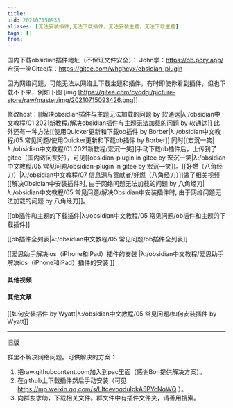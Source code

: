 ```yaml
---
title: 
uid: 202107150933
aliases: [无法安装插件,无法下载插件，无法安装主题，无法下载主题]
tags: []
from: 
---
```

国内下载obsidian插件地址（不保证文件安全）：
John学：https://ob.pory.app/
宏沉一笑Gitee库：https://gitee.com/whghcyx/obsidian-plugin


因为网络问题，可能无法从网络上下载主题和插件，有时即使你看到插件，但也下载不下来，例如下图
[img [https://gitee.com/cyddgi/picture-store/raw/master/img/20210715093426.png]]

修改host：[[解决obsidian插件与主题无法加载的问题 by 软通达|λ:/obsidian中文教程/01 2021新教程/解决obsidian插件与主题无法加载的问题 by 软通达]]
此外还有一种方法[[使用Quicker更新和下载ob插件 by Borber|λ:/obsidian中文教程/05 常见问题/使用Quicker更新和下载ob插件 by Borber]]
同时[[宏沉一笑|λ:/obsidian中文教程/01 2021新教程/宏沉一笑]]手动下载ob插件后，上传到了gitee（国内访问友好），可见[[obsidian-plugin in gitee by 宏沉一笑|λ:/obsidian中文教程/05 常见问题/obsidian-plugin in gitee by 宏沉一笑]]。[[好燃（八角经刀）|λ:/obsidian中文教程/07 信息源与贡献者/好燃（八角经刀）]]做了相关视频[[解决Obsidian中安装插件时, 由于网络问题无法加载的问题 by 八角经刀|λ:/obsidian中文教程/05 常见问题/解决Obsidian中安装插件时, 由于网络问题无法加载的问题 by 八角经刀]]。

[[ob插件和主题的下载插件|λ:/obsidian中文教程/05 常见问题/ob插件和主题的下载插件]]

[[ob插件全列表|λ:/obsidian中文教程/05 常见问题/ob插件全列表]]

[[爱思助手解决ios（iPhone和iPad）插件的安装 |λ:/obsidian中文教程/爱思助手解决ios（iPhone和iPad）插件的安装 ]]


#### 其他视频

#### 其他文章
[[如何安装插件 by Wyatt|λ:/obsidian中文教程/05 常见问题/如何安装插件 by Wyatt]]


---
旧版

群里不解决网络问题。可供解决的方案：
1. 把raw.githubcontent.com加入到pac里面（感谢Bon提供解决方案）。
2. 在github上下载插件然后手动安装（可见 https://mp.weixin.qq.com/s/LItcevoqduIpkA5PYcNqWQ ）。
3. 向群友求助，下载相关文件。群文件中有插件文件夹，请善用搜索。

